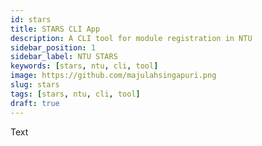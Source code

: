 ```yaml
---
id: stars
title: STARS CLI App
description: A CLI tool for module registration in NTU
sidebar_position: 1
sidebar_label: NTU STARS
keywords: [stars, ntu, cli, tool]
image: https://github.com/majulahsingapuri.png
slug: stars
tags: [stars, ntu, cli, tool]
draft: true
---
```


Text
